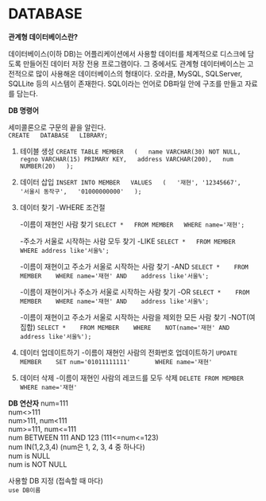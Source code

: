 DATABASE
====================================
**관계형 데이터베이스란?**

데이터베이스(이하 DB)는 어플리케이션에서 사용할 데이터를 체계적으로 디스크에 담도록 만들어진 데이터 저장 전용 프로그램이다. 그 중에서도 관계형 데이터베이스는 고전적으로 많이 사용해온 데이터베이스의 형태이다. 오라클, MySQL, SQLServer, SQLLite 등의 시스템이 존재한다. SQL이라는 언어로 DB파일 안에 구조를 만들고 자료를 담는다.

**DB 명령어**   

세미콜론으로 구문의 끝을 알린다.  
`CREATE  
DATABASE  
LIBRARY;`  



1. 테이블 생성
`CREATE TABLE MEMBER  
(  
  name VARCHAR(30) NOT NULL,  
  regno VARCHAR(15) PRIMARY KEY,  
  address VARCHAR(200),  
  num NUMBER(20)  
 );`   
 
 
 2. 데이터 삽입
 `INSERT INTO MEMBER  
 VALUES  
 (  
   '재현',
   '12345667',  
   '서울시 동작구',  
   '01000000000'  
 );`   
 
 
 3. 데이터 찾기 -WHERE 조건절
 
    -이름이 재현인 사람 찾기
`SELECT *  
 FROM MEMBER  
 WHERE name='재현';  `   
 
    -주소가 서울로 시작하는 사람 모두 찾기 -LIKE
 `SELECT *  
 FROM MEMBER  
 WHERE address like'서울%';  `    
 
    -이름이 재현이고 주소가 서울로 시작하는 사람 찾기 -AND
 `SELECT *   
 FROM MEMBER   
 WHERE name='재현' AND   
 address like'서울%';   `    
 
    -이름이 재현이거나 주소가 서울로 시작하는 사람 찾기 -OR
 `SELECT *   
 FROM MEMBER   
 WHERE name='재현' AND   
 address like'서울%';  `     
  
    -이름이 재현이고 주소가 서울로 시작하는 사람을 제외한 모든 사람 찾기 -NOT(여집합)
 `SELECT *   
 FROM MEMBER   
 WHERE   
 NOT(name='재현' AND   
 address like'서울%');`     
 
 
 4. 데이터 업데이트하기
    -이름이 재현인 사람의 전화번호 업데이트하기
 `UPDATE MEMBER   
 SET num='01011111111'      
 WHERE name='재현'    `     
 
 
 5. 데이터 삭제
    -이름이 재현인 사람의 레코드를 모두 삭제
 `DELETE FROM MEMBER   
 WHERE name='재현'    `    
 
 
 **DB 연산자**
 num=111   
 num<>111   
 num>111, num<111   
 num>=111, num<=111   
 num BETWEEN 111 AND 123 (111<=num<=123)   
 num IN(1,2,3,4) (num은 1, 2, 3, 4 중 하나다)   
 num is NULL   
 num is NOT NULL

사용할 DB 지정 (접속할 때 마다)  
`use DB이름`
